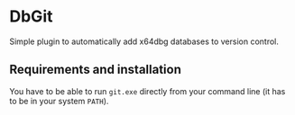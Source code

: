 # DbGit

Simple plugin to automatically add x64dbg databases to version control.

## Requirements and installation

You have to be able to run `git.exe` directly from your command line (it has to be in your system `PATH`).

